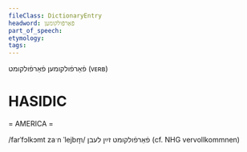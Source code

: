 ```yaml
---
fileClass: DictionaryEntry
headword: פֿאַרפֿולקומען
part_of_speech: 
etymology: 
tags: 
---
```

פֿאַרפֿולקומען
פֿאַרפֿולקומט
(ᴠᴇʀʙ) 

HASIDIC
=======
= AMERICA = 

/farˈfɔlkɔmt zaˑn ˈlejbm̩/ פֿאַרפֿולקומט זײַן לעבן (cf. NHG vervollkommnen)